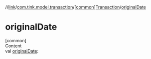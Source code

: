 //[link](../../index.md)/[com.tink.model.transaction](../index.md)/[[common]Transaction](index.md)/[originalDate](original-date.md)



# originalDate  
[common]  
Content  
val [originalDate](original-date.md): <ERROR CLASS>  



